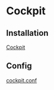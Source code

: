 # Cockpit

## Installation
[Cockpit](https://cockpit-project.org/running.html)

## Config
[cockpit.conf](https://cockpit-project.org/guide/latest/cockpit.conf.5)